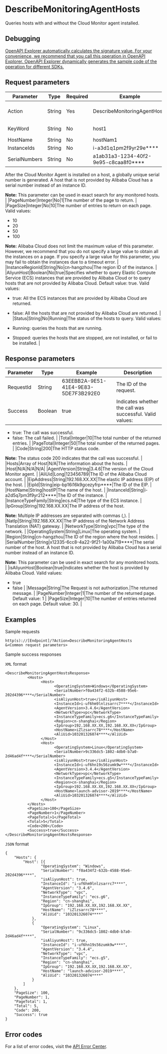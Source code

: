 # DescribeMonitoringAgentHosts

Queries hosts with and without the Cloud Monitor agent installed.

## Debugging

[OpenAPI Explorer automatically calculates the signature value. For your convenience, we recommend that you call this operation in OpenAPI Explorer. OpenAPI Explorer dynamically generates the sample code of the operation for different SDKs.](https://api.aliyun.com/#product=Cms&api=DescribeMonitoringAgentHosts&type=RPC&version=2019-01-01)

## Request parameters

|Parameter|Type|Required|Example|Description|
|---------|----|--------|-------|-----------|
|Action|String|Yes|DescribeMonitoringAgentHosts|The operation that you want to perform. Set the value to DescribeMonitoringAgentHosts. |
|KeyWord|String|No|host1|The keyword that is used in fuzzy match. |
|HostName|String|No|hostNam1|The name of the host. |
|InstanceIds|String|No|i-a3d1q1pm2f9yr29e\*\*\*\*|The ID of the instance. |
|SerialNumbers|String|No|a1ab31a3-1234-40f2-9e95-c8caa8f0\*\*\*\*|The serial number of the host.

After the Cloud Monitor Agent is installed on a host, a globally unique serial number is generated. A host that is not provided by Alibaba Cloud has a serial number instead of an instance ID.

**Note:** This parameter can be used in exact search for any monitored hosts. |
|PageNumber|Integer|No|1|The number of the page to return. |
|PageSize|Integer|No|10|The number of entries to return on each page. Valid values:

-   10
-   20
-   50
-   100

**Note:** Alibaba Cloud does not limit the maximum value of this parameter. However, we recommend that you do not specify a large value to obtain all the instances on a page. If you specify a large value for this parameter, you may fail to obtain the instances due to a timeout error. |
|InstanceRegionId|String|No|cn-hangzhou|The region ID of the instance. |
|AliyunHost|Boolean|No|true|Specifies whether to query Elastic Compute Service \(ECS\) instances that are provided by Alibaba Cloud or to query hosts that are not provided by Alibaba Cloud. Default value: true. Valid values:

-   true: All the ECS instances that are provided by Alibaba Cloud are returned.
-   false: All the hosts that are not provided by Alibaba Cloud are returned. |
|Status|String|No|Running|The status of the hosts to query. Valid values:

-   Running: queries the hosts that are running.
-   Stopped: queries the hosts that are stopped, are not installed, or fail to be installed. |

## Response parameters

|Parameter|Type|Example|Description|
|---------|----|-------|-----------|
|RequestId|String|63EEBB2A-9E51-41E4-9E83-5DE7F3B292E0|The ID of the request. |
|Success|Boolean|true|Indicates whether the call was successful. Valid values:

-   true: The call was successful.
-   false: The call failed. |
|Total|Integer|10|The total number of the returned entries. |
|PageTotal|Integer|50|The total number of the returned pages. |
|Code|String|200|The HTTP status code.

**Note:** The status code 200 indicates that the call was successful. |
|Hosts|Array of Host|N/A|The information about the hosts. |
|Host|N/A|N/A|N/A|
|AgentVersion|String|3.4.6|The version of the Cloud Monitor agent. |
|AliUid|Long|123456789|The ID of the Alibaba Cloud account. |
|EipAddress|String|192.168.XX.XX|The elastic IP address \(EIP\) of the host. |
|EipId|String|eip-bp16i16k9gcezyfrp\*\*\*\*|The ID of the EIP. |
|HostName|String|hostIP|The name of the host. |
|InstanceId|String|i-a2d5q7pm3f9yr212\*\*\*\*|The ID of the instance. |
|InstanceTypeFamily|String|ecs.n4|The type of the ECS instance. |
|IpGroup|String|192.168.XX.XX|The IP address of the host.

**Note:** Multiple IP addresses are separated with commas \(,\). |
|NatIp|String|192.168.XX.XX|The IP address of the Network Address Translation \(NAT\) gateway. |
|NetworkType|String|vpc|The type of the network. |
|OperatingSystem|String|Linux|The operating system. |
|Region|String|cn-hangzhou|The ID of the region where the host resides. |
|SerialNumber|String|x12335-6cc8-4a22-9f21-1a00a719\*\*\*\*|The serial number of the host. A host that is not provided by Alibaba Cloud has a serial number instead of an instance ID.

**Note:** This parameter can be used in exact search for any monitored hosts. |
|isAliyunHost|Boolean|true|Indicates whether the host is provided by Alibaba Cloud. Valid values:

-   true
-   false |
|Message|String|The Request is not authorization.|The returned message. |
|PageNumber|Integer|1|The number of the returned page. Default value: 1 |
|PageSize|Integer|10|The number of entries returned on each page. Default value: 30. |

## Examples

Sample requests

```
http(s)://[Endpoint]/?Action=DescribeMonitoringAgentHosts
&<Common request parameters>
```

Sample success responses

`XML` format

```
<DescribeMonitoringAgentHostsResponse>
          <Hosts>
                <Host>
                      <OperatingSystem>Windows</OperatingSystem>
                      <SerialNumber>f0a434f2-632b-4588-95e6-202d4396****</SerialNumber>
                      <isAliyunHost>true</isAliyunHost>
                      <InstanceId>i-uf6hm9lnlzsarrc7****</InstanceId>
                      <AgentVersion>3.4.6</AgentVersion>
                      <NetworkType>vpc</NetworkType>
                      <InstanceTypeFamily>ecs.g6</InstanceTypeFamily>
                      <Region>cn-shanghai</Region>
                      <IpGroup>192.168.XX.XX,192.168.XX.XX</IpGroup>
                      <HostName>iZlzsarrc78****</HostName>
                      <AliUid>103201326074****</AliUid>
                </Host>
                <Host>
                      <OperatingSystem>Linux</OperatingSystem>
                      <SerialNumber>9c336dc5-1802-4db0-b7a0-2d46ad4f****</SerialNumber>
                      <isAliyunHost>true</isAliyunHost>
                      <InstanceId>i-uf6hn19s56zumk9w****</InstanceId>
                      <AgentVersion>3.4.4</AgentVersion>
                      <NetworkType>vpc</NetworkType>
                      <InstanceTypeFamily>ecs.g5</InstanceTypeFamily>
                      <Region>cn-shanghai</Region>
                      <IpGroup>192.168.XX.XX,192.168.XX.XX</IpGroup>
                      <HostName>launch-advisor-2019****</HostName>
                      <AliUid>103201326074****</AliUid>
                </Host>
          </Hosts>
          <PageSize>100</PageSize>
          <PageNumber>1</PageNumber>
          <PageTotal>1</PageTotal>
          <Total>5</Total>
          <Code>200</Code>
          <Success>true</Success>
</DescribeMonitoringAgentHostsResponse>
```

`JSON` format

```
{
    "Hosts": {
        "Host": [{
                "OperatingSystem": "Windows",
                "SerialNumber": "f0a434f2-632b-4588-95e6-202d4396****",
                "isAliyunHost": true,
                "InstanceId": "i-uf6hm9lnlzsarrc7****",
                "AgentVersion": "3.4.6",
                "NetworkType": "vpc",
                "InstanceTypeFamily": "ecs.g6",
                "Region": "cn-shanghai",
                "IpGroup": "192.168.XX.XX,192.168.XX.XX",
                "HostName": "iZlzsarrc78****",
                "AliUid": "103201326074****"
            },
            {
                "OperatingSystem": "Linux",
                "SerialNumber": "9c336dc5-1802-4db0-b7a0-2d46ad4f****",
                "isAliyunHost": true,
                "InstanceId": "i-uf6hn19s56zumk9w****",
                "AgentVersion": "3.4.4",
                "NetworkType": "vpc",
                "InstanceTypeFamily": "ecs.g5",
                "Region": "cn-shanghai",
                "IpGroup": "192.168.XX.XX,192.168.XX.XX",
                "HostName": "launch-advisor-2019****",
                "AliUid": "103201326074****"
            }
        ]
    },
    "PageSize": 100,
    "PageNumber": 1,
    "PageTotal": 1,
    "Total": 5,
    "Code": 200,
    "Success": true
}
```

## Error codes

For a list of error codes, visit the [API Error Center](https://error-center.alibabacloud.com/status/product/Cms).

